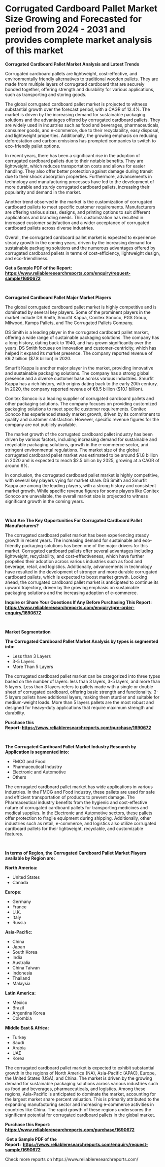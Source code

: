 <p><h1>Corrugated Cardboard Pallet Market Size Growing and Forecasted for period from 2024 - 2031 and provides complete market analysis of this market</h1></p><p><strong>Corrugated Cardboard Pallet Market Analysis and Latest Trends</strong></p>
<p><p>Corrugated cardboard pallets are lightweight, cost-effective, and environmentally friendly alternatives to traditional wooden pallets. They are made from multiple layers of corrugated cardboard that are securely bonded together, offering strength and durability for various applications, such as transporting and storing goods.</p><p>The global corrugated cardboard pallet market is projected to witness substantial growth over the forecast period, with a CAGR of 12.4%. The market is driven by the increasing demand for sustainable packaging solutions and the advantages offered by corrugated cardboard pallets. They are widely used in industries such as food and beverages, pharmaceuticals, consumer goods, and e-commerce, due to their recyclability, easy disposal, and lightweight properties. Additionally, the growing emphasis on reducing deforestation and carbon emissions has prompted companies to switch to eco-friendly pallet options.</p><p>In recent years, there has been a significant rise in the adoption of corrugated cardboard pallets due to their notable benefits. They are lightweight, which reduces transportation costs and allows for easier handling. They also offer better protection against damage during transit due to their shock absorption properties. Furthermore, advancements in technology and manufacturing processes have led to the development of more durable and sturdy corrugated cardboard pallets, increasing their popularity and demand in the market.</p><p>Another trend observed in the market is the customization of corrugated cardboard pallets to meet specific customer requirements. Manufacturers are offering various sizes, designs, and printing options to suit different applications and branding needs. This customization has resulted in increased customer satisfaction and a wider acceptance of corrugated cardboard pallets across diverse industries.</p><p>Overall, the corrugated cardboard pallet market is expected to experience steady growth in the coming years, driven by the increasing demand for sustainable packaging solutions and the numerous advantages offered by corrugated cardboard pallets in terms of cost-efficiency, lightweight design, and eco-friendliness.</p></p>
<p><strong>Get a Sample PDF of the Report:&nbsp; <a href="https://www.reliableresearchreports.com/enquiry/request-sample/1690672">https://www.reliableresearchreports.com/enquiry/request-sample/1690672</a></strong></p>
<p>&nbsp;</p>
<p><strong>Corrugated Cardboard Pallet Major Market Players</strong></p>
<p><p>The global corrugated cardboard pallet market is highly competitive and is dominated by several key players. Some of the prominent players in the market include DS Smith, Smurfit Kappa, Conitex Sonoco, PGS Group, Milwood, Kamps Pallets, and The Corrugated Pallets Company.</p><p>DS Smith is a leading player in the corrugated cardboard pallet market, offering a wide range of sustainable packaging solutions. The company has a long history, dating back to 1940, and has grown significantly over the years. DS Smith focuses on innovation and customer-centricity, which has helped it expand its market presence. The company reported revenue of £6.2 billion ($7.8 billion) in 2020.</p><p>Smurfit Kappa is another major player in the market, providing innovative and sustainable packaging solutions. The company has a strong global presence and a diverse customer base across various industries. Smurfit Kappa has a rich history, with origins dating back to the early 20th century. In 2020, the company reported revenue of €8.5 billion ($10.1 billion).</p><p>Conitex Sonoco is a leading supplier of corrugated cardboard pallets and other packaging solutions. The company focuses on providing customized packaging solutions to meet specific customer requirements. Conitex Sonoco has experienced steady market growth, driven by its commitment to quality and customer satisfaction. However, specific revenue figures for the company are not publicly available.</p><p>The market growth of the corrugated cardboard pallet industry has been driven by various factors, including increasing demand for sustainable and recyclable packaging solutions, growth in the e-commerce sector, and stringent environmental regulations. The market size of the global corrugated cardboard pallet market was estimated to be around $1.8 billion in 2020 and is expected to reach $2.5 billion by 2025, growing at a CAGR of around 6%.</p><p>In conclusion, the corrugated cardboard pallet market is highly competitive, with several key players vying for market share. DS Smith and Smurfit Kappa are among the leading players, with a strong history and consistent market growth. While specific revenue figures for some players like Conitex Sonoco are unavailable, the overall market size is projected to witness significant growth in the coming years.</p></p>
<p>&nbsp;</p>
<p><strong>What Are The Key Opportunities For Corrugated Cardboard Pallet Manufacturers?</strong></p>
<p><p>The corrugated cardboard pallet market has been experiencing steady growth in recent years. The increasing demand for sustainable and eco-friendly packaging solutions has been one of the major drivers for this market. Corrugated cardboard pallets offer several advantages including lightweight, recyclability, and cost-effectiveness, which have further propelled their adoption across various industries such as food and beverage, retail, and logistics. Additionally, advancements in technology have resulted in the development of stronger and more durable corrugated cardboard pallets, which is expected to boost market growth. Looking ahead, the corrugated cardboard pallet market is anticipated to continue its upward trajectory, driven by the growing emphasis on sustainable packaging solutions and the increasing adoption of e-commerce.</p></p>
<p><strong>Inquire or Share Your Questions If Any Before Purchasing This Report: <a href="https://www.reliableresearchreports.com/enquiry/pre-order-enquiry/1690672">https://www.reliableresearchreports.com/enquiry/pre-order-enquiry/1690672</a></strong></p>
<p>&nbsp;</p>
<p><strong>Market Segmentation</strong></p>
<p><strong>The Corrugated Cardboard Pallet Market Analysis by types is segmented into:</strong></p>
<p><ul><li>Less than 3 Layers</li><li>3-5 Layers</li><li>More Than 5 Layers</li></ul></p>
<p><p>The corrugated cardboard pallet market can be categorized into three types based on the number of layers: less than 3 layers, 3-5 layers, and more than 5 layers. Less than 3 layers refers to pallets made with a single or double sheet of corrugated cardboard, offering basic strength and functionality. 3-5 layers pallets have additional layers, making them sturdier and suitable for medium-weight loads. More than 5 layers pallets are the most robust and designed for heavy-duty applications that require maximum strength and durability.</p></p>
<p><strong>Purchase this Report:&nbsp;<a href="https://www.reliableresearchreports.com/purchase/1690672">https://www.reliableresearchreports.com/purchase/1690672</a></strong></p>
<p>&nbsp;</p>
<p><strong>The Corrugated Cardboard Pallet Market Industry Research by Application is segmented into:</strong></p>
<p><ul><li>FMCG and Food</li><li>Pharmaceutical Industry</li><li>Electronic and Automotive</li><li>Others</li></ul></p>
<p><p>The corrugated cardboard pallet market has wide applications in various industries. In the FMCG and Food industry, these pallets are used for safe and efficient transportation of products to prevent damage. The Pharmaceutical industry benefits from the hygienic and cost-effective nature of corrugated cardboard pallets for transporting medicines and medical supplies. In the Electronic and Automotive sectors, these pallets offer protection to fragile equipment during shipping. Additionally, other industries such as retail, e-commerce, and logistics also utilize corrugated cardboard pallets for their lightweight, recyclable, and customizable features.</p></p>
<p>&nbsp;</p>
<p><strong>In terms of Region, the Corrugated Cardboard Pallet Market Players available by Region are:</strong></p>
<p>
    <p> <strong> North America: </strong>
        <ul>
            <li>United States</li>
            <li>Canada</li>
        </ul>
        </p> 
    <p> <strong> Europe: </strong>
        <ul>
            <li>Germany</li>
            <li>France</li>
            <li>U.K.</li>
            <li>Italy</li>
            <li>Russia</li>
        </ul>
        </p> 
    <p> <strong> Asia-Pacific: </strong>
        <ul>
            <li>China</li>
            <li>Japan</li>
            <li>South Korea</li>
            <li>India</li>
            <li>Australia</li>
            <li>China Taiwan</li>
            <li>Indonesia</li>
            <li>Thailand</li>
            <li>Malaysia</li>
        </ul>
        </p> 
    <p> <strong> Latin America: </strong>
        <ul>
            <li>Mexico</li>
            <li>Brazil</li>
            <li>Argentina Korea</li>
            <li>Colombia</li>
        </ul>
        </p> 
    <p> <strong> Middle East & Africa: </strong>
        <ul>
            <li>Turkey</li>
            <li>Saudi</li>
            <li>Arabia</li>
            <li>UAE</li>
            <li>Korea</li>
        </ul>
    </p>
    </p>
<p><p>The corrugated cardboard pallet market is expected to exhibit substantial growth in the regions of North America (NA), Asia-Pacific (APAC), Europe, the United States (USA), and China. The market is driven by the growing demand for sustainable packaging solutions across various industries such as food and beverages, pharmaceuticals, and logistics. Among these regions, Asia-Pacific is anticipated to dominate the market, accounting for the largest market share percent valuation. This is primarily attributed to the expanding manufacturing sector and increasing e-commerce activities in countries like China. The rapid growth of these regions underscores the significant potential for corrugated cardboard pallets in the global market.</p></p>
<p><strong>Purchase this Report: <a href="https://www.reliableresearchreports.com/purchase/1690672">https://www.reliableresearchreports.com/purchase/1690672</a></strong></p>
<p>&nbsp;<strong>Get a Sample PDF of the Report:&nbsp;&nbsp;<a href="https://www.reliableresearchreports.com/enquiry/request-sample/1690672">https://www.reliableresearchreports.com/enquiry/request-sample/1690672</a></strong></p>
<p><strong></strong></p>
<p>Check more reports on https://www.reliableresearchreports.com/</p>